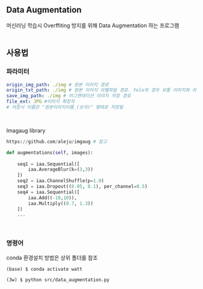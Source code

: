 ## Data Augmentation

머신러닝 학습시 Overffiting 방지를 위해 Data Augmentation 하는 프로그램  </br></br>

## 사용법
### 파라미터
```yaml
origin_img_path: ./img # 원본 이미지 경로
origin_txt_path: ./img # 원본 이미지 라벨파일 경로. Yolo의 경우 보통 이미지와 라벨파일을 한 폴더에 넣어놓기때문에 보통 origin_img_path 와 같게하면됨
save_img_path: ./img # 어그멘테이션 이미지 저장 경로
file_ext: JPG #이미지 확장자
# 저장시 이름은 "원본이미지이름_(숫자)" 형태로 저장됨
```
</br>

Imagaug library
```python
https://github.com/aleju/imgaug # 참고
```
```python
def augmentations(self, images):
    
    seq1 = iaa.Sequential([
        iaa.AverageBlur(k=(3,3)) 
    ])
    seq2 = iaa.ChannelShuffle(p=1.0)
    seq3 = iaa.Dropout((0.05, 0.1), per_channel=0.5)
    seq4 = iaa.Sequential([
        iaa.Add((-10,10)),
        iaa.Multiply((0.7, 1.3))
    ])
    ...
```
</br>

### 명령어
conda 환경설치 방법은 상위 폴더를 참조
```
(base) $ conda activate watt

(3w) $ python src/data_augmentation.py
```
